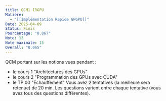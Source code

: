 ```yaml
---
title: QCM1 IRGPU
Matiére:
  - "[[Implémentation Rapide GPGPU]]"
Date: 2025-04-09
Status: Finis
Pourcentage: "0.867"
Note: 13
Note maximale: 15
Overall: "0.065"
---
```

QCM portant sur les notions vues pendant :
- le cours 1 "Architectures des GPUs"
- le cours 2 "Programmation des GPUs avec CUDA"
- le TP 00 "Échauffement"
Vous avez 2 tentatives (la meilleure sera retenue) de 20 min. Les questions varient entre chaque tentative (vous avez tous des questions différentes).